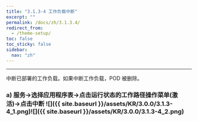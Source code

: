 ```yaml
---
title: "3.1.3-4 工作负载中断"
excerpt: ""
permalink: /docs/zh/3.1.3.4/
redirect_from:
  - /theme-setup/
toc: false
toc_sticky: false
sidebar:
  nav: "zh"
---
```


---
中断已部署的工作负载。如果中断工作负载，POD 被删除。

### a\) 服务→选择应用程序表→点击运行状态的工作路径操作菜单(激活)→点击中断 ![]({{ site.baseurl }}/assets/KR/3.0.0/3.1.3-4_1.png)![]({{ site.baseurl }}/assets/KR/3.0.0/3.1.3-4_2.png)
